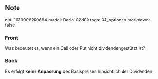 ## Note
nid: 1638098250684
model: Basic-02d89
tags: 04_optionen
markdown: false

### Front
Was bedeutet es, wenn ein Call oder Put nicht dividendengestützt ist?

### Back
Es erfolgt <b>keine Anpassung</b> des Basispreises hinsichtlich der Dividenden.
